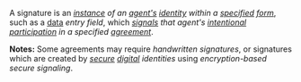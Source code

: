 A signature is an *[instance](https://github.com/gcassel/Modular-Organization-Terminology/blob/master/terms/instance.md) of an [agent's](https://github.com/gcassel/Modular-Organization-Terminology/blob/master/terms/agent.md) [identity](https://github.com/gcassel/Modular-Organization-Terminology/blob/master/terms/identity.md) within a [specified](https://github.com/gcassel/Modular-Organization-Terminology/blob/master/terms/specification.md) [form](https://github.com/gcassel/Modular-Organization-Terminology/blob/master/terms/form.md)*, such as a [data](https://github.com/gcassel/Modular-Organization-Terminology/blob/master/terms/data.md) *entry* *field*, which *[signals](https://github.com/gcassel/Modular-Organization-Terminology/blob/master/terms/signal.md) that agent's [intentional](https://github.com/gcassel/Modular-Organization-Terminology/blob/master/terms/intentional.md) [participation](https://github.com/gcassel/Modular-Organization-Terminology/blob/master/terms/participate.md) in a specified [agreement](https://github.com/gcassel/Modular-Organization-Terminology/blob/master/terms/agreement.md)*.

**Notes:**  Some agreements may require *handwritten signatures*, or signatures which are created by *[secure](https://github.com/gcassel/Modular-Organization-Terminology/blob/master/terms/secure.md) [digital](https://github.com/gcassel/Modular-Organization-Terminology/blob/master/terms/digital.md) identities* using *encryption-based secure signaling*.
